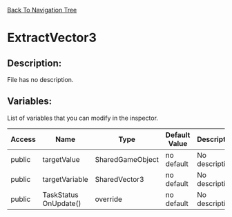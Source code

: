 [Back To Navigation Tree](https://wesleywh.github.io/GameDevRepo/docs/navigation.html)
# ExtractVector3

## Description:
File has no description.

## Variables:
List of variables that you can modify in the inspector.

|Access|Name|Type|Default Value|Description|
|---|---|---|---|---|
|public|targetValue|SharedGameObject|no default|No description.|
|public|targetVariable|SharedVector3|no default|No description.|
|public|TaskStatus OnUpdate()|override|no default|No description.|
